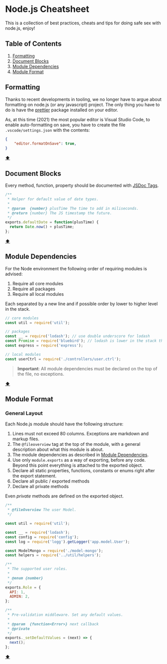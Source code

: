 # Node.js Cheatsheet

This is a collection of best practices, cheats and tips for doing safe sex with node.js, enjoy!

## <a name='TOC'>Table of Contents</a>

  1. [Formatting](#formatting)
  1. [Document Blocks](#docblocks)
  1. [Module Dependencies](#modules)
  1. [Module Format](#format)

## <a name='formatting'>Formatting</a>

Thanks to recent developments in tooling, we no longer have to argue about formatting on node.js (or any javascript) project. The only thing you have to do is have the [prettier](https://prettier.io/) package installed on your editor.

As, at this time (2021) the most popular editor is Visual Studio Code, to enable auto-formatting on save, you have to create the file `.vscode/settings.json` with the contents:

```json
{
    "editor.formatOnSave": true,
}
```

**[⬆](#TOC)**

## <a name='docblocks'>Document Blocks</a>

Every method, function, property should be documented with [JSDoc Tags][jsdoc].

```js
/**
 * Helper for default value of date types.
 *
 * @param  {number} plusTime The time to add in miliseconds.
 * @return {number} The JS timestamp the future.
 */
exports.defaultDate = function(plusTime) {
  return Date.now() + plusTime;
};
```

**[⬆](#TOC)**

## <a name='modules'>Module Dependencies</a>

For the Node environment the following order of requiring modules is advised:

1. Require all core modules
1. Require all packages
1. Require all local modules

Each separated by a new line and if possible order by lower to higher level in the stack.

```js
// core modules
const util = require('util');

// packages
const __ = require('lodash'); // use double underscore for lodash
const Promise = require('bluebird'); // lodash is lower in the stack than promises
const express = require('express');

// local modules
const userCtrl = require('./controllers/user.ctrl');
```

> **Important**: All module dependencies must be declared on the top of the file, no exceptions.

**[⬆](#TOC)**

## <a name='format'>Module Format</a>

### General Layout

Each Node.js module should have the following structure:

1. Lines must not exceed 80 columns. Exceptions are markdown and markup files.
1. The `@fileoverview` tag at the top of the module, with a general description about what this module is about.
1. The module dependencies as described in [Module Dependencies](#modules).
1. Use only `module.exports` as a way of exporting, before any code. Beyond this point everything is attached to the exported object.
1. Declare all static properties, functions, constants or enums right after the export statement.
1. Declare all public / exported methods
1. Declare all private methods

Even *private* methods are defined on the exported object.

```js
/**
 * @fileOverview The user Model.
 */

const util = require('util');

const __ = require('lodash');
const config = require('config');
const log = require('logg').getLogger('app.model.User');

const ModelMongo = require('./model-mongo');
const helpers = require('../util/helpers');

/**
 * The supported user roles.
 *
 * @enum {number}
 */
exports.Role = {
  API: 1,
  ADMIN: 2,
};

/**
 * Pre-validation middleware. Set any default values.
 *
 * @param  {function<Error>} next callback
 * @private
 */
exports._setDefaultValues = (next) => {
  next();
};
```
**[⬆](#TOC)**

[jsdoc]: https://jsdoc.app/
